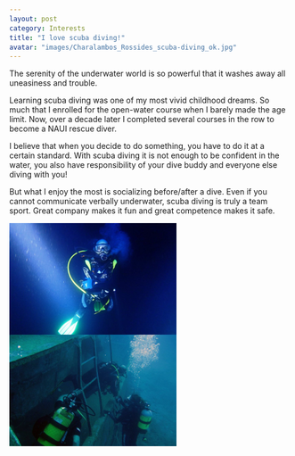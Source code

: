 ```yaml
---
layout: post
category: Interests
title: "I love scuba diving!"
avatar: "images/Charalambos_Rossides_scuba-diving_ok.jpg"
---
```


The serenity of the underwater world is so powerful that it washes away all uneasiness and trouble.

Learning scuba diving was one of my most vivid childhood dreams. So much that I enrolled for the open-water course when I barely made the age limit. Now, over a decade later I completed several courses in the row to become a NAUI rescue diver.

I believe that when you decide to do something, you have to do it at a certain standard. With scuba diving it is not enough to be confident in the water, you also have responsibility of your dive buddy and everyone else diving with you!

But what I enjoy the most is socializing before/after a dive. Even if you cannot communicate verbally underwater, scuba diving is truly a team sport. Great company makes it fun and great competence makes it safe.

<img src='/images/scuba_diving/Charalambos_Rossides_scuba-diving_deep.jpg' background-size="contain" height="200px" align="center"/><img src='/images/scuba_diving/Scuba_diving-social.jpg' background-size="contain" height="200px" align="center"/>
